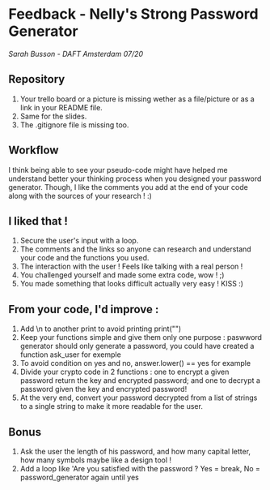 # Feedback - Nelly's Strong Password Generator

*Sarah Busson - DAFT Amsterdam 07/20*

## Repository

1. Your trello board or a picture is missing wether as a file/picture or as a link in your README file.
2. Same for the slides.
3. The .gitignore file is missing too.

## Workflow

I think being able to see your pseudo-code might have helped me understand better your thinking process when you designed your password generator.
Though, I like the comments you add at the end of your code along with the sources of your research ! :)

## I liked that !

1. Secure the user's input with a loop.
2. The comments and the links so anyone can research and understand your code and the functions you used.
3. The interaction with the user ! Feels like talking with a real person !
4. You challenged yourself and made some extra code, wow ! ;) 
5. You made something that looks difficult actually very easy ! KISS :)

## From your code, I'd improve :

1. Add \n to another print to avoid printing print("")
2. Keep your functions simple and give them only one purpose : paswword generator should only generate a password, you could have created a function ask_user for exemple 
3. To avoid condition on yes and no, answer.lower() == yes for example
4. Divide your crypto code in 2 functions : one to encrypt a given password return the key and encrypted password; and one to decrypt a password given the key and encrypted password!
5. At the very end, convert your password decrypted from a list of strings to a single string to make it more readable for the user.


## Bonus

1. Ask the user the length of his password, and how many capital letter, how many symbols maybe like a design tool !
2. Add a loop like 'Are you satisfied with the password ? Yes = break, No = password_generator again until yes 
